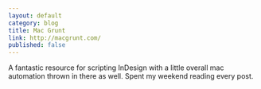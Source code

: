```yaml
---
layout: default
category: blog
title: Mac Grunt
link: http://macgrunt.com/
published: false
---
```


A fantastic resource for scripting InDesign with a little overall mac automation thrown in there as well. Spent my weekend reading every post. 